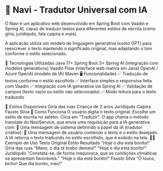 # 🧠 Navi - Tradutor Universal com IA

O Navi é um aplicativo web desenvolvido em Spring Boot com Vaadin e Spring AI, capaz de traduzir textos para diferentes estilos de escrita (como gíria, juridiquês, fala caipira e mais).

A aplicação utiliza um modelo de linguagem generativa (como GPT) para reescrever o texto mantendo o significado original, mas adaptando o tom conforme o estilo selecionado.

🚀 Tecnologias Utilizadas
Java 17+
Spring Boot 3+
Spring AI (integração com modelos generativos)
Vaadin Flow (interface web reativa em Java)
OpenAI / Azure OpenAI (modelo de IA)
Maven
🖥️ Funcionalidades
✅ Tradução de textos conforme o estilo escolhido
✅ Interface simples e responsiva feita com Vaadin
✅ Integração com IA generativa via Spring AI
✅ Validação de campos (texto vazio ou estilo não selecionado)
✅ Modo leitura para o texto traduzido

🎨 Estilos Disponíveis
Gíria das ruas
Criança de 2 anos
Juridiquês
Caipira
Fausto Silva
🧠 Como Funciona
O usuário digita o texto original.
Escolhe um estilo de escrita no seletor.
Clica em "Traduzir".
O app chama o método translate do NaviService, que envia uma requisição para a IA generativa com:
🧩 Uma mensagem de sistema definindo o papel da IA (tradutor criativo).
💬 Uma mensagem de usuário contendo o texto e o estilo desejado.
A IA retorna o texto traduzido no estilo escolhido, que é exibido na tela.
🧑‍💻 Exemplo de Uso
Texto Original	Estilo	Resultado
"Hoje o dia está bonito!"	Gíria das ruas	"Mano, o dia tá brabo demais!"
"Hoje o dia está bonito!"	Juridiquês	"Constata-se, de forma inequívoca, que as condições climáticas se apresentam favoráveis."
"Hoje o dia está bonito!"	Fausto Silva	"Ô louco, bicho! Que dia bonito, meu!"

